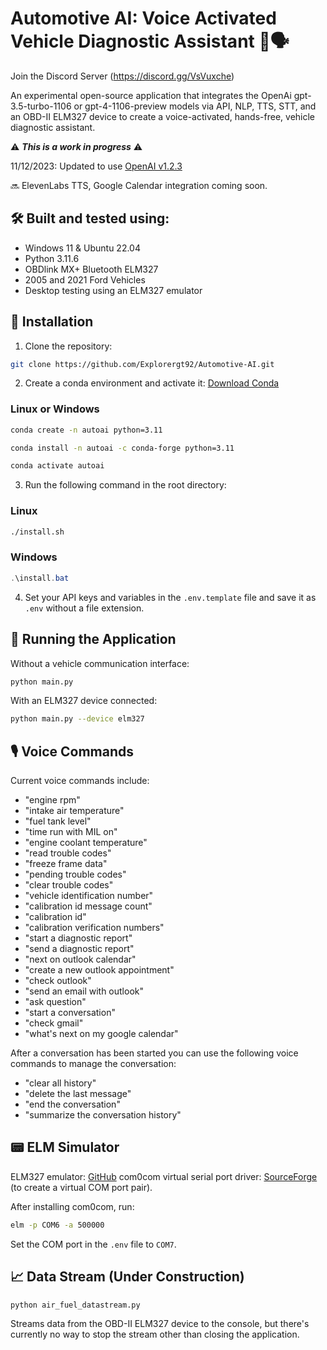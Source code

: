# Automotive AI: Voice Activated Vehicle Diagnostic Assistant 🚗🗣️

Join the Discord Server (https://discord.gg/VsVuxche)

An experimental open-source application that integrates the OpenAi gpt-3.5-turbo-1106 or gpt-4-1106-preview models via API, NLP, TTS, STT, and an OBD-II ELM327 device to create a voice-activated, hands-free, vehicle diagnostic assistant.

⚠️ ***This is a work in progress*** ⚠️

11/12/2023: Updated to use [OpenAI v1.2.3](https://github.com/openai/openai-python/releases/)

🔜 ElevenLabs TTS, Google Calendar integration coming soon.

## 🛠️ Built and tested using:

- Windows 11 & Ubuntu 22.04
- Python 3.11.6
- OBDlink MX+ Bluetooth ELM327
- 2005 and 2021 Ford Vehicles
- Desktop testing using an ELM327 emulator

## 🚀 Installation

1. Clone the repository:

```bash
git clone https://github.com/Explorergt92/Automotive-AI.git
```

2. Create a conda environment and activate it: [Download Conda](https://conda.io/projects/conda/en/latest/user-guide/install/download.html)
### Linux or Windows
```bash or PowerShell
conda create -n autoai python=3.11

conda install -n autoai -c conda-forge python=3.11

conda activate autoai
```

3. Run the following command in the root directory:
### Linux
```bash
./install.sh
```
### Windows
```PowerShell
.\install.bat
```

4. Set your API keys and variables in the `.env.template` file and save it as `.env` without a file extension.

## 🏁 Running the Application

Without a vehicle communication interface:

```bash
python main.py
```

With an ELM327 device connected:

```bash
python main.py --device elm327
```

## 🎙️ Voice Commands

Current voice commands include:

- "engine rpm"
- "intake air temperature"
- "fuel tank level"
- "time run with MIL on"
- "engine coolant temperature"
- "read trouble codes"
- "freeze frame data"
- "pending trouble codes"
- "clear trouble codes"
- "vehicle identification number"
- "calibration id message count"
- "calibration id"
- "calibration verification numbers"
- "start a diagnostic report"
- "send a diagnostic report"
- "next on outlook calendar"
- "create a new outlook appointment"
- "check outlook"
- "send an email with outlook"
- "ask question"
- "start a conversation"
- "check gmail"
- "what's next on my google calendar"

After a conversation has been started you can use the following voice commands to manage the conversation:

- "clear all history"
- "delete the last message"
- "end the conversation"
- "summarize the conversation history"


## 📟 ELM Simulator

ELM327 emulator: [GitHub](https://github.com/Ircama/ELM327-emulator)
com0com virtual serial port driver: [SourceForge](https://sourceforge.net/projects/com0com/) (to create a virtual COM port pair).

After installing com0com, run:

```bash
elm -p COM6 -a 500000
```

Set the COM port in the `.env` file to `COM7`.

## 📈 Data Stream (Under Construction)

```bash
python air_fuel_datastream.py
```

Streams data from the OBD-II ELM327 device to the console, but there's currently no way to stop the stream other than closing the application.
